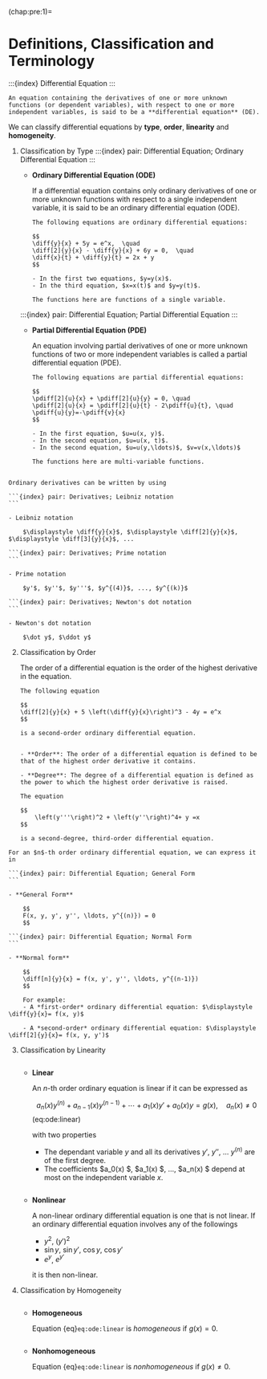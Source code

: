 (chap:pre:1)=
# Definitions, Classification and Terminology

:::{index} Differential Equation
:::

```{prf:definition} Differential Equations
An equation containing the derivatives of one or more unknown functions (or dependent variables), with respect to one or more independent variables, is said to be a **differential equation** (DE).
```

We can classify differential equations by **type**, **order**, **linearity** and **homogeneity**.

1. Classification by Type
    :::{index} pair: Differential Equation; Ordinary Differential Equation
    :::
    - **Ordinary Differential Equation (ODE)**

        If a differential equation contains only ordinary derivatives of one or more unknown functions with respect to a single independent variable, it is said to be an ordinary differential equation (ODE).

        ```{prf:example}
        The following equations are ordinary differential equations:

        $$
        \diff{y}{x} + 5y = e^x,  \quad
        \diff[2]{y}{x} - \diff{y}{x} + 6y = 0,  \quad 
        \diff{x}{t} + \diff{y}{t} = 2x + y
        $$        

        - In the first two equations, $y=y(x)$. 
        - In the third equation, $x=x(t)$ and $y=y(t)$. 
        
        The functions here are functions of a single variable.
        ```

    :::{index} pair: Differential Equation; Partial Differential Equation
    :::
    - **Partial Differential Equation (PDE)**

        An equation involving partial derivatives of one or more unknown functions of two or more independent variables is called a partial differential equation (PDE).

        ```{prf:example}
        The following equations are partial differential equations:

        $$
        \pdiff[2]{u}{x} + \pdiff[2]{u}{y} = 0, \quad
        \pdiff[2]{u}{x} = \pdiff[2]{u}{t} - 2\pdiff{u}{t}, \quad
        \pdiff{u}{y}=-\pdiff{v}{x}
        $$

        - In the first equation, $u=u(x, y)$.
        - In the second equation, $u=u(x, t)$.
        - In the second equation, $u=u(y,\ldots)$, $v=v(x,\ldots)$

        The functions here are multi-variable functions.
        ```

```{index} Derivatives
```        

````{prf:remark} Notations of derivatives
Ordinary derivatives can be written by using

```{index} pair: Derivatives; Leibniz notation
```        

- Leibniz notation

    $\displaystyle \diff{y}{x}$, $\displaystyle \diff[2]{y}{x}$, $\displaystyle \diff[3]{y}{x}$, ...

```{index} pair: Derivatives; Prime notation
```        

- Prime notation

    $y'$, $y''$, $y'''$, $y^{(4)}$, ..., $y^{(k)}$

```{index} pair: Derivatives; Newton's dot notation
```        

- Newton's dot notation

    $\dot y$, $\ddot y$
````

2. Classification by Order

    The order of a differential equation is the order of the highest derivative in the equation.

    ```{prf:example}
    The following equation

    $$
    \diff[2]{y}{x} + 5 \left(\diff{y}{x}\right)^3 - 4y = e^x
    $$

    is a second-order ordinary differential equation.
    ```

    ```{index} pair: Differential Equation; Order and Degree
    ```

    ```{prf:remark} Order and Degree of differential equations
    - **Order**: The order of a differential equation is defined to be that of the highest order derivative it contains.

    - **Degree**: The degree of a differential equation is defined as the power to which the highest order derivative is raised.

    The equation

    $$
        \left(y'''\right)^2 + \left(y''\right)^4+ y =x
    $$

    is a second-degree, third-order differential equation.
    ```


````{prf:remark} Forms of Differential Equations
For an $n$-th order ordinary differential equation, we can express it in

```{index} pair: Differential Equation; General Form
```

- **General Form**

    $$
    F(x, y, y', y'', \ldots, y^{(n)}) = 0
    $$

```{index} pair: Differential Equation; Normal Form
```

- **Normal form**

    $$
    \diff[n]{y}{x} = f(x, y', y'', \ldots, y^{(n-1)})
    $$

    For example:
    - A *first-order* ordinary differential equation: $\displaystyle \diff{y}{x}= f(x, y)$

    - A *second-order* ordinary differential equation: $\displaystyle \diff[2]{y}{x}= f(x, y, y')$
````

3. Classification by Linearity

    ```{index} pair: Differential Equation; Linear
    ```

    - **Linear**

        An $n$-th order ordinary equation is linear if it can be expressed as

         $$
        a_n(x) y^{(n)} + a_{n-1}(x) y^{(n-1)} + \cdots + a_1(x) y' + a_0(x) y = g(x),
        \quad a_n(x)\neq 0
        $$(eq:ode:linear)

        with two properties

        - The dependant variable $y$ and all its derivatives $y'$, $y''$, ... $y^{(n)}$ are of the first degree.
        - The coefficients $a_0(x) $, $a_1(x) $, ..., $a_n(x) $ depend at most on the independent variable $x$.

    ```{index} pair: Differential Equation; Nonlinear
    ```        

    - **Nonlinear**

        A non-linear ordinary differential equation is one that is not linear. If an ordinary differential equation involves any of the followings 

        - $y^2$, $(y')^2$
        - $\sin y$, $\sin y'$, $\cos y$, $\cos y'$
        - $e^y$, $e^{y'}$

        it is then non-linear.

4. Classification by Homogeneity

    ```{index} pair: Differential Equation; Homogeneous
    ```
    - **Homogeneous**

        Equation {eq}`eq:ode:linear` is *homogeneous* if $g(x) = 0$.

    ```{index} pair: Differential Equation; Nonhomogeneous
    ```
    - **Nonhomogeneous**

        Equation {eq}`eq:ode:linear` is *nonhomogeneous* if $g(x)\neq 0$.